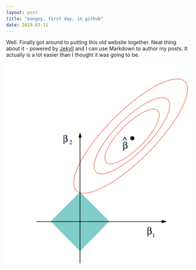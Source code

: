 ```yaml
---
layout: post
title: "kongny, first day, in github"
date: 2019-03-11
---
```


Well. Finally got around to putting this old website together. Neat thing about it - powered by [Jekyll](http://jekyllrb.com) and I can use Markdown to author my posts. It actually is a lot easier than I thought it was going to be.

<div align=center><img  src="/assets/lasso.png"/ hight=100 weight=100></div>
